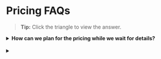# Pricing FAQs
>**Tip:** Click the triangle to view the answer.


<details>
  <summary><b> How can we plan for the pricing while we wait for details?
 </b></summary><br>


</details>
<br>


<details>
  <summary><b>  </b></summary><br>


</details>
<br>